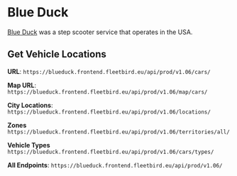 # Blue Duck
[Blue Duck](https://www.flyblueduck.com/) was a step scooter service that operates in the USA.

## Get Vehicle Locations

**URL**: `https://blueduck.frontend.fleetbird.eu/api/prod/v1.06/cars/`

**Map URL**: `https://blueduck.frontend.fleetbird.eu/api/prod/v1.06/map/cars/`

**City Locations**: `https://blueduck.frontend.fleetbird.eu/api/prod/v1.06/locations/`

**Zones** `https://blueduck.frontend.fleetbird.eu/api/prod/v1.06/territories/all/`

**Vehicle Types** `https://blueduck.frontend.fleetbird.eu/api/prod/v1.06/cars/types/`

**All Endpoints**: `https://blueduck.frontend.fleetbird.eu/api/prod/v1.06/`
